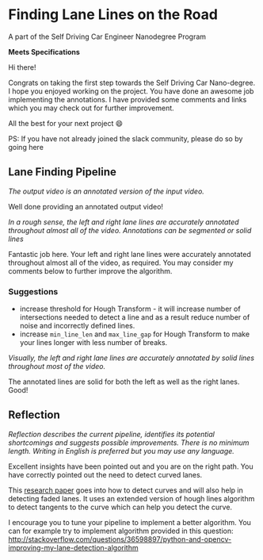 # Finding Lane Lines on the Road
A part of the Self Driving Car Engineer Nanodegree Program

 
**Meets Specifications**

Hi there!

Congrats on taking the first step towards the Self Driving Car Nano-degree. I hope you enjoyed working on the project. You have done an awesome job implementing the annotations. I have provided some comments and links which you may check out for further improvement.

All the best for your next project :smile:

PS: If you have not already joined the slack community, please do so by going here

## Lane Finding Pipeline

*The output video is an annotated version of the input video.*

Well done providing an annotated output video!

*In a rough sense, the left and right lane lines are accurately annotated throughout almost all of the video. Annotations can be segmented or solid lines*

Fantastic job here. Your left and right lane lines were accurately annotated throughout almost all of the video, as required. You may consider my comments below to further improve the algorithm.

### Suggestions

* increase threshold for Hough Transform - it will increase number of intersections needed to detect a line and as a result reduce number of noise and incorrectly defined lines.
* increase `min_line_len` and `max_line_gap` for Hough Transform to make your lines longer with less number of breaks.

*Visually, the left and right lane lines are accurately annotated by solid lines throughout most of the video.*

The annotated lines are solid for both the left as well as the right lanes. Good!

## Reflection

*Reflection describes the current pipeline, identifies its potential shortcomings and suggests possible improvements. There is no minimum length. Writing in English is preferred but you may use any language.*

Excellent insights have been pointed out and you are on the right path. You have correctly pointed out the need to detect curved lanes.

This [research paper](http://airccj.org/CSCP/vol5/csit53211.pdf) goes into how to detect curves and will also help in detecting faded lanes. It uses an extended version of hough lines algorithm to detect tangents to the curve which can help you detect the curve.

I encourage you to tune your pipeline to implement a better algorithm. You can for example try to implement algorithm provided in this question:
http://stackoverflow.com/questions/36598897/python-and-opencv-improving-my-lane-detection-algorithm
